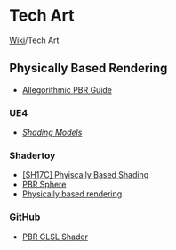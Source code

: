 # Tech Art
[Wiki](../readme.md)/Tech Art

## Physically Based Rendering

- [Allegorithmic PBR Guide](PBR_Guide_Vol.1.pdf)

### UE4
- [_Shading Models_](https://docs.unrealengine.com/en-us/Engine/Rendering/Materials/MaterialProperties/LightingModels)

### Shadertoy
- [[SH17C] Phyiscally Based Shading](https://www.shadertoy.com/view/4sSfzK)
- [PBR Sphere](https://www.shadertoy.com/view/MtBGWW)
- [Physically based rendering](https://www.shadertoy.com/view/XsfXWX)

### GitHub
- [PBR GLSL Shader](https://gist.github.com/galek/53557375251e1a942dfa)
